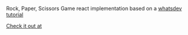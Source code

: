Rock, Paper, Scissors Game react implementation based on a [whatsdev tutorial](https://www.youtube.com/watch?v=jaVNP3nIAv0)

[Check it out at](http://jm-avila.github.io/rock-paper-scissors)
